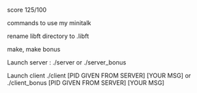 score 125/100

commands to use my minitalk

rename libft directory to .libft

make, make bonus


Launch server : ./server or ./server_bonus

Launch client ./client [PID GIVEN FROM SERVER] [YOUR MSG] or ./client_bonus [PID GIVEN FROM SERVER] [YOUR MSG]

